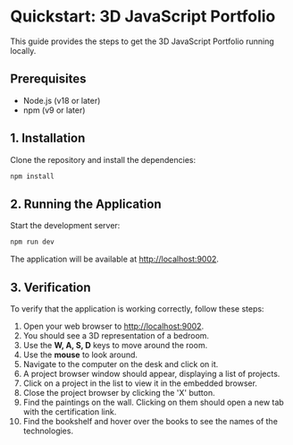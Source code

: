# Quickstart: 3D JavaScript Portfolio

This guide provides the steps to get the 3D JavaScript Portfolio running locally.

## Prerequisites

- Node.js (v18 or later)
- npm (v9 or later)

## 1. Installation

Clone the repository and install the dependencies:

```bash
npm install
```

## 2. Running the Application

Start the development server:

```bash
npm run dev
```

The application will be available at [http://localhost:9002](http://localhost:9002).

## 3. Verification

To verify that the application is working correctly, follow these steps:

1.  Open your web browser to [http://localhost:9002](http://localhost:9002).
2.  You should see a 3D representation of a bedroom.
3.  Use the **W, A, S, D** keys to move around the room.
4.  Use the **mouse** to look around.
5.  Navigate to the computer on the desk and click on it.
6.  A project browser window should appear, displaying a list of projects.
7.  Click on a project in the list to view it in the embedded browser.
8.  Close the project browser by clicking the 'X' button.
9.  Find the paintings on the wall. Clicking on them should open a new tab with the certification link.
10. Find the bookshelf and hover over the books to see the names of the technologies.
